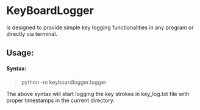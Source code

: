 # KeyBoardLogger 
Is designed to provide simple key logging functionalities in any program or directly via terminal.
## Usage: 
#### Syntax: 

   >    python -m keyboardlogger.logger

The above syntax will start logging the key strokes in key_log.txt file with proper timestamps in the current directory.
